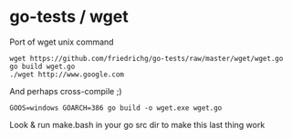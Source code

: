go-tests / wget
========

Port of wget unix command

	wget https://github.com/friedrichg/go-tests/raw/master/wget/wget.go
	go build wget.go
	./wget http://www.google.com

And perhaps cross-compile ;) 

	GOOS=windows GOARCH=386 go build -o wget.exe wget.go 
	
Look & run make.bash in your go src dir to make this last thing work
